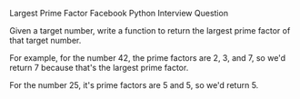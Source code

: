 Largest Prime Factor
Facebook Python Interview Question

Given a target number, write a function to return the largest prime factor of that target number.

For example, for the number 42, the prime factors are 2, 3, and 7, so we'd return 7 because that's the largest prime factor.

For the number 25, it's prime factors are 5 and 5, so we'd return 5.
